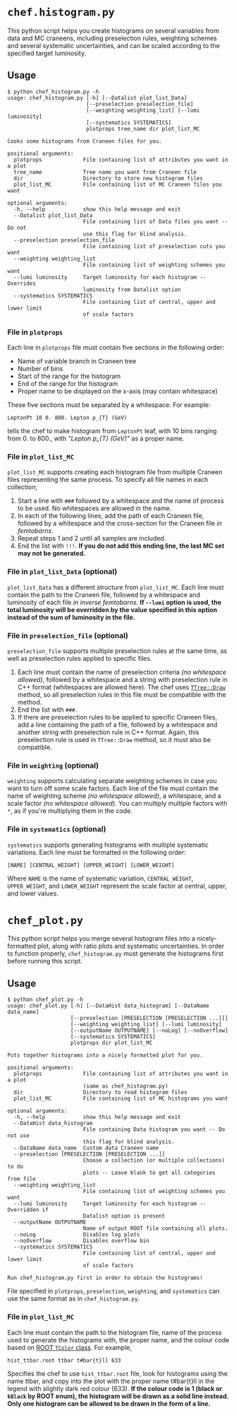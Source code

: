 # `chef.histogram.py`
This python script helps you create histograms on several variables from data and MC craneens, including preselection rules, weighting schemes and several systematic uncertainties, and can be scaled according to the specified target luminosity.

## Usage
```
$ python chef_histogram.py -h
usage: chef_histogram.py [-h] [--Datalist plot_list_Data]
                         [--preselection preselection_file]
                         [--weighting weighting_list] [--lumi luminosity]
                         [--systematics SYSTEMATICS]
                         plotprops tree_name dir plot_list_MC

Cooks some histograms from Craneen files for you.

positional arguments:
  plotprops             File containing list of attributes you want in a plot
  tree_name             Tree name you want from Craneen file
  dir                   Directory to store new histogram files
  plot_list_MC          File containing list of MC Craneen files you want

optional arguments:
  -h, --help            show this help message and exit
  --Datalist plot_list_Data
                        File containing list of Data files you want -- Do not
                        use this flag for blind analysis.
  --preselection preselection_file
                        File containing list of preselection cuts you want
  --weighting weighting_list
                        File containing list of weighting schemes you want
  --lumi luminosity     Target luminosity for each histogram -- Overrides
                        luminosity from Datalist option
  --systematics SYSTEMATICS
                        File containing list of central, upper and lower limit
                        of scale factors
```

### File in `plotprops`
Each line in `plotprops` file must contain five sections in the following order:
- Name of variable branch in Craneen tree
- Number of bins
- Start of the range for the histogram
- End of the range for the histogram
- Proper name to be displayed on the x-axis (may contain whitespace)

These five sections must be separated by a whitespace. For example: 
```
LeptonPt 10 0. 800. Lepton p_{T} (GeV)
```
 tells the chef to make histogram from `LeptonPt` leaf, with 10 bins ranging from 0. to 800., with *"Lepton p_{T} (GeV)"* as a proper name.

### File in `plot_list_MC`
`plot_list_MC` supports creating each histogram file from multiple Craneen files representing the same process. To specify all file names in each collection;

1. Start a line with `###` followed by a whitespace and the name of process to be used. No whitespaces are allowed in the name.
2. In each of the following lines, add the path of each Craneen file, followed by a whitespace and the cross-section for the Craneen file *in femtobarns*.
3. Repeat steps 1 and 2 until all samples are included.
4. End the list with `!!!`. **If you do not add this ending line, the last MC set may not be generated.**

### File in `plot_list_Data` (optional)
`plot_list_Data` has a different structure from `plot_list_MC`. Each line must contain the path to the Craneen file, followed by a whitespace and luminosity of each file *in inverse femtobarns*. **If `--lumi` option is used, the total luminosity will be overridden by the value specified in this option instead of the sum of luminosity in the file.**

### File in `preselection_file` (optional)
`preselection_file` supports multiple preselection rules at the same time, as well as preselection rules applied to specific files.

1. Each line must contain the name of preselection criteria *(no whitespace allowed)*, followed by a whitespace and a string with preselection rule in C++ format (whitespaces are allowed here). The chef uses [`TTree::Draw`](https://root.cern.ch/doc/master/classTTree.html#a73450649dc6e54b5b94516c468523e45) method, so all preselection rules in this file must be compatible with the method.
2. End the list with `###`. 
3. If there are preselection rules to be applied to specific Craneen files, add a line containing the path of a file, followed by a whitespace and another string with preselection rule in C++ format. Again, this preselection rule is used in `TTree::Draw` method, so it must also be compatible.

### File in `weighting` (optional)
`weighting` supports calculating separate weighting schemes in case you want to turn off some scale factors. Each line of the file must contain the name of weighting scheme *(no whitespace allowed)*, a whitespace, and a scale factor *(no whitespace allowed)*. You can multiply multiple factors with `*`, as if you're multiplying them in the code.

### File in `systematics` (optional)
`systematics` supports generating histograms with multiple systematic variations. Each line must be formatted in the following order:
```
[NAME] [CENTRAL_WEIGHT] [UPPER_WEIGHT] [LOWER_WEIGHT]
```

Where `NAME` is the name of systematic variation, `CENTRAL_WEIGHT`, `UPPER_WEIGHT`, and `LOWER_WEIGHT` represent the scale factor at central, upper, and lower values.

# `chef_plot.py`
This python script helps you merge several histogram files into a nicely-formatted plot, along with ratio plots and systematic uncertainties. In order to function properly, `chef_histogram.py` must generate the histograms first before running this script.

## Usage
```
$ python chef_plot.py -h
usage: chef_plot.py [-h] [--DataHist data_histogram] [--DataName data_name]
                    [--preselection [PRESELECTION [PRESELECTION ...]]]
                    [--weighting weighting_list] [--lumi luminosity]
                    [--outputName OUTPUTNAME] [--noLog] [--noOverflow]
                    [--systematics SYSTEMATICS]
                    plotprops dir plot_list_MC

Puts together histograms into a nicely formatted plot for you.

positional arguments:
  plotprops             File containing list of attributes you want in a plot
                        (same as chef_histogram.py)
  dir                   Directory to read histogram files
  plot_list_MC          File containing list of MC histograms you want

optional arguments:
  -h, --help            show this help message and exit
  --DataHist data_histogram
                        File containing Data histogram you want -- Do not use
                        this flag for blind analysis.
  --DataName data_name  Custom data Craneen name
  --preselection [PRESELECTION [PRESELECTION ...]]
                        Choose a collection (or multiple collections) to do
                        plots -- Leave blank to get all categories from file
  --weighting weighting_list
                        File containing list of weighting schemes you want
  --lumi luminosity     Target luminosity for each histogram -- Overridden if
                        Datalist option is present
  --outputName OUTPUTNAME
                        Name of output ROOT file containing all plots.
  --noLog               Disables log plots
  --noOverflow          Disables overflow bin
  --systematics SYSTEMATICS
                        File containing list of central, upper and lower limit
                        of scale factors

Run chef_histogram.py first in order to obtain the histograms!
```

File specified in `plotprops`, `preselection`, `weighting`, and `systematics` can use the same format as in `chef_histogram.py`.

### File in `plot_list_MC`
Each line must contain the path to the histogram file, name of the process used to generate the histograms with, the proper name, and the colour code based on [ROOT `TColor` class](https://root.cern.ch/doc/master/classTColor.html). For example, 
```
hist_ttbar.root ttbar t#bar{t}ll 633
```
Specifies the chef to use `hist_ttbar.root` file, look for histograms using the name ttbar, and copy into the plot with the proper name t#bar{t}ll in the legend with slightly dark red colour (633). **If the colour code is 1 (black or `kBlack` by ROOT enum), the histogram will be drawn as a solid line instead. Only one histogram can be allowed to be drawn in the form of a line.**